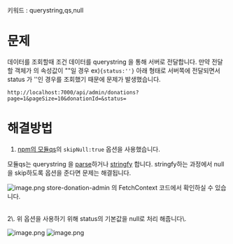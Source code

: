 
키워드 : querystring,qs,null
<br>
# 문제

데이터를 조회할때 조건 데이터를 querystring 을 통해 서버로 전달합니다.
만약 전달할 객체가 의 속성값이 ""일 경우
ex)`{status:''}`
아래 형태로 서버쪽에 전달되면서 status 가 ''인 경우를 조회했기 때문에 문제가 발생했습니다.

```
http://localhost:7000/api/admin/donations?page=1&pageSize=10&donationId=&status=
```

# 해결방법

1. [npm의 모듈qs](https://www.npmjs.com/package/qs)의 `skipNull:true` 옵션을 사용했습니다.

모듈qs는 querystring 을 [parse](https://developer.mozilla.org/ko/docs/Web/JavaScript/Reference/Global_Objects/JSON/parse)하거나 [stringfy](https://developer.mozilla.org/ko/docs/Web/JavaScript/Reference/Global_Objects/JSON/stringify) 합니다.
stringfy하는 과정에서 null을 skip하도록 옵션을 준다면 문제는 해결됩니다.

![image.png](/wikis/2856475239491657692/files/3016580921748456058)
store-donation-admin 의 FetchContext 코드에서 확인하실 수 있습니다.

<br>
2\. 위 옵션을 사용하기 위해 status의 기본값을 null로 처리 해줍니다\.

![image.png](/wikis/2856475239491657692/files/3016579374439083479)
![image.png](/wikis/2856475239491657692/files/3016576420941396581)